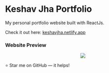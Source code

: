 # Keshav Jha Portfolio
My personal portfolio website built with ReactJs.

Check it out here: [keshavjha.netlify.app](https://keshavjha.netlify.app)

### Website Preview
<p align="center"> 
  <kbd>
    <a href="https://keshavjha.netlify.app" target="_blank"><img src="https://i.imgur.com/2hrrqn9.png">
  </a>
  </kbd>
</p>

:star: Star me on GitHub — it helps!
